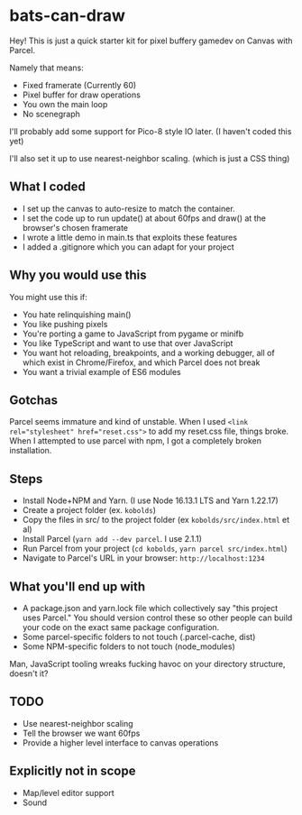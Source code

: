 # bats-can-draw

Hey! This is just a quick starter kit for pixel buffery gamedev on Canvas with Parcel.

Namely that means:

- Fixed framerate (Currently 60)
- Pixel buffer for draw operations
- You own the main loop
- No scenegraph

I'll probably add some support for Pico-8 style IO later. (I haven't coded this yet)

I'll also set it up to use nearest-neighbor scaling. (which is just a CSS thing)

## What I coded

- I set up the canvas to auto-resize to match the container.
- I set the code up to run update() at about 60fps and draw() at the browser's chosen framerate
- I wrote a little demo in main.ts that exploits these features
- I added a .gitignore which you can adapt for your project

## Why you would use this

You might use this if:

- You hate relinquishing main()
- You like pushing pixels
- You're porting a game to JavaScript from pygame or minifb
- You like TypeScript and want to use that over JavaScript
- You want hot reloading, breakpoints, and a working debugger, all of which exist in Chrome/Firefox, and which Parcel does not break 
- You want a trivial example of ES6 modules

## Gotchas

Parcel seems immature and kind of unstable. When I used `<link rel="stylesheet" href="reset.css">` to add my reset.css file, things broke. When I attempted to use parcel with npm, I got a completely broken installation.

## Steps

- Install Node+NPM and Yarn. (I use Node 16.13.1 LTS and Yarn 1.22.17)
- Create a project folder (ex. `kobolds`)
- Copy the files in src/ to the project folder (ex `kobolds/src/index.html` et al)
- Install Parcel (`yarn add --dev parcel`. I use 2.1.1)
- Run Parcel from your project (`cd kobolds`, `yarn parcel src/index.html`)
- Navigate to Parcel's URL in your browser: `http://localhost:1234`

## What you'll end up with

- A package.json and yarn.lock file which collectively say "this project uses Parcel." You should version control these so other people can build your code on the exact same package configuration.
- Some parcel-specific folders to not touch (.parcel-cache, dist)
- Some NPM-specific folders to not touch (node_modules)

Man, JavaScript tooling wreaks fucking havoc on your directory structure, doesn't it?

## TODO

- Use nearest-neighbor scaling
- Tell the browser we want 60fps
- Provide a higher level interface to canvas operations

## Explicitly not in scope

- Map/level editor support
- Sound